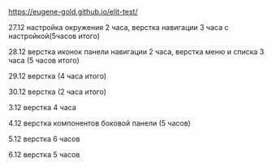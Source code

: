 https://eugene-gold.github.io/elit-test/

27.12 настройка окружения 2 часа, верстка навигации 3 часа с настройкой(5часов итого)

28.12 верстка иконок панели навигации 2 часа, верстка меню и списка 3 часа (5 часов итого)

29.12 верстка (4 часа итого)

30.12 верстка (2 часа итого)

3.12 верстка 4 часа

4.12 верстка компонентов боковой панели (5 часов)

5.12 верстка 6 часов

6.12 верстка 5 часов
